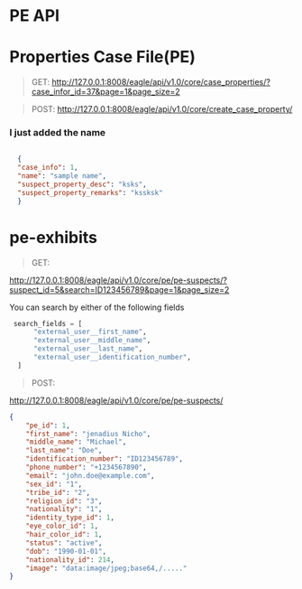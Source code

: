 # PE API

# Properties Case File(PE)
  > GET:
  http://127.0.0.1:8008/eagle/api/v1.0/core/case_properties/?case_infor_id=37&page=1&page_size=2

  > POST:
  http://127.0.0.1:8008/eagle/api/v1.0/core/create_case_property/
> 
  ### I just added the name
  
  ```json

    {
    "case_info": 1,
    "name": "sample name",
    "suspect_property_desc": "ksks",
    "suspect_property_remarks": "kssksk"
    }
```
# pe-exhibits
> GET:
> 
  http://127.0.0.1:8008/eagle/api/v1.0/core/pe/pe-suspects/?suspect_id=5&search=ID123456789&page=1&page_size=2

  You can search by either of the following fields
  ```python
   search_fields = [
        "external_user__first_name",
        "external_user__middle_name",
        "external_user__last_name",
        "external_user__identification_number",
    ]


```
  

>POST:
>
http://127.0.0.1:8008/eagle/api/v1.0/core/pe/pe-suspects/
```json
{
    "pe_id": 1,
    "first_name": "jenadius Nicho",
    "middle_name": "Michael",
    "last_name": "Doe",
    "identification_number": "ID123456789",
    "phone_number": "+1234567890",
    "email": "john.doe@example.com",
    "sex_id": "1",
    "tribe_id": "2",
    "religion_id": "3",
    "nationality": "1",
    "identity_type_id": 1,
    "eye_color_id": 1,
    "hair_color_id": 1,
    "status": "active",
    "dob": "1990-01-01",
    "nationality_id": 214,
    "image": "data:image/jpeg;base64,/....."
}


```





  
